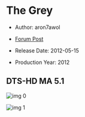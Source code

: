 # The Grey

* Author: aron7awol

* [Forum Post](https://www.avsforum.com/threads/bass-eq-for-filtered-movies.2995212/post-57222786)

* Release Date: 2012-05-15
* Production Year: 2012

## DTS-HD MA 5.1

![img 0](https://i.imgur.com/IwcU52a.jpg)

![img 1](https://i.imgur.com/F3mgHkr.jpg)

